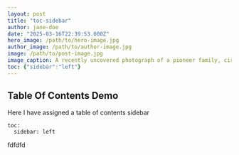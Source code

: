 ```yaml
---
layout: post
title: "toc-sidebar"
author: jane-doe
date: "2025-03-16T22:39:53.000Z"
hero_image: /path/to/hero-image.jpg
author_image: /path/to/author-image.jpg
image: /path/to/post-image.jpg
image_caption: A recently uncovered photograph of a pioneer family, circa 1850s.
toc: {"sidebar":"left"}
---
```


## Table Of Contents Demo
Here I have assigned a table of contents sidebar

```
toc:
  sidebar: left
```

fdfdfd